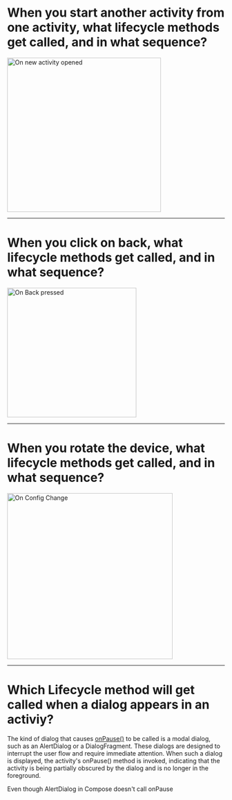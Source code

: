 # When you start another activity from one activity, what lifecycle methods get called, and in what sequence?

<img width="356" alt="On new activity opened" src="https://github.com/NohaSamir/ActivityLifecycleApplication/assets/25500250/cac68754-781e-4d8e-8ccf-7076ae17d27f">

---

# When you click on back, what lifecycle methods get called, and in what sequence?

<img width="299" alt="On Back pressed" src="https://github.com/NohaSamir/ActivityLifecycleApplication/assets/25500250/5760923b-d996-409e-8e79-250a71948e89">

---

# When you rotate the device, what lifecycle methods get called, and in what sequence?

<img width="383" alt="On Config Change" src="https://github.com/NohaSamir/ActivityLifecycleApplication/assets/25500250/0e532ff1-5941-457c-9b66-54fbe3dc3dec">

---

# Which Lifecycle method will get called when a dialog appears in an activiy?

The kind of dialog that causes [onPause()](https://developer.android.com/guide/components/activities/activity-lifecycle#onpause) to be called is a modal dialog, such as an AlertDialog or a DialogFragment. These dialogs are designed to interrupt the user flow and require immediate attention. When such a dialog is displayed, the activity's onPause() method is invoked, indicating that the activity is being partially obscured by the dialog and is no longer in the foreground.

Even though AlertDialog in Compose doesn't call onPause

